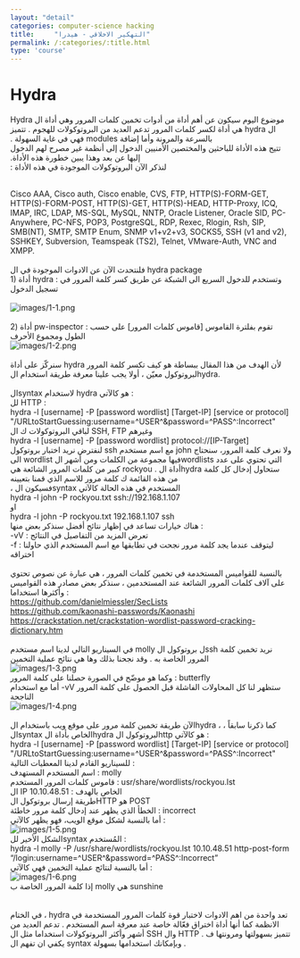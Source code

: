 ```yaml
---
layout: "detail"
categories: computer-science hacking
title:     "التهكير الاخلاقي - هيدرا"
permalink: /:categories/:title.html
type: 'course'
---
```


<div class="row">
  <div class="col-12">
<h1 class="text-center">Hydra</h1>
<p class="content-p">
<bdi>
موضوع اليوم سيكون عن أهم أداة من أدوات تخمين كلمات المرور وهي أداة ال Hydra
<br />ال hydra هي أداة لكسر كلمات المرور تدعم العديد من البروتوكولات للهجوم . تتميز بالسرعة والمرونة وأما إضافة modules فهي في غاية السهولة .
<br />تتيح هذه الأداة للباحثين والمختصين الأمنيين الدخول إلى أنظمة غير مصرح لهم الدخول إليها عن بعد وهذا يبين خطورة هذه الأداة.
<br />لنذكر الآن البروتوكولات الموجودة في هذه الأداة :
</bdi>
</p>
<br /> Cisco AAA, Cisco auth, Cisco enable, CVS, FTP, HTTP(S)-FORM-GET, HTTP(S)-FORM-POST, HTTP(S)-GET, HTTP(S)-HEAD, HTTP-Proxy, ICQ, IMAP, IRC, LDAP, MS-SQL, MySQL, NNTP, Oracle Listener, Oracle SID, PC-Anywhere, PC-NFS, POP3, PostgreSQL, RDP, Rexec, Rlogin, Rsh, SIP, SMB(NT), SMTP, SMTP Enum, SNMP v1+v2+v3, SOCKS5, SSH (v1 and v2), SSHKEY, Subversion, Teamspeak (TS2), Telnet, VMware-Auth, VNC and XMPP.
<br />
<br /> فلنتحدث الآن عن الادوات الموجودة في ال hydra package
<br /> 1) أداة hydra : وتستخدم للدخول السريع الى الشبكة عن طريق كسر كلمة المرور في تسجيل الدخول
<br />
<br /><img class="content-image" src="/assets/img/hydra/1-1.png" alt="images/1-1.png" />
<br />
<br /> 2) أداة pw-inspector : تقوم بفلترة القاموس [قاموس كلمات المرور] على حسب الطول ومجموع الأحرف
<br /> <img class="content-image" src="/assets/img/hydra/1-2.png" alt="images/1-2.png" />
<br />
<br /> سنركّز على أداة hydra لأن الهدف من هذا المقال ببساطة هو كيف تكسر كلمة المرور لبروتوكول معيّن ، أولا يجب علينا معرفة طريقة استخدام الhydra.
<br />
<br /> الsyntax لاستخدام hydra هو كالآتي :
<br />لل HTTP :
<br />hydra -l [username] -P [password wordlist] [Target-IP] [service or protocol] "/URLtoStartGuessing:username=^USER^&amp;password=^PASS^:Incorrect"
<br />لباقي البروتوكولات ك ال SSH, FTP وغيرهم
<br />hydra -l [username] -P [password wordlist] protocol://[IP-Target]
<br />لنفترض نريد اختبار بروتوكول ssh مع اسم مستخدم john ولا نعرف كلمة المرور، سنحتاج الى wordlist فيها مجموعة من الكلمات ومن أشهر الwordlists التي تحتوي على عدد كبير من كلمات المرور الشائعة هي rockyou . أداة الhydra ستحاول إدخال كل كلمة من هذه القائمة ك كلمة مرور للاسم الذي قمنا بتعيينه
<br /> ، فسيكون الsyntax المستخدم في هذه الحالة كالآتي
<br />hydra -l john -P rockyou.txt ssh://192.168.1.107
<br />او
<br />hydra -l john -P rockyou.txt 192.168.1.107 ssh
<br />هناك خيارات تساعد في إظهار نتائج أفضل سنذكر بعض منها :
<br />-vV : تعرض المزيد من التفاصيل في النتائج
<br />-f : ليتوقف عندما يجد كلمة مرور نجحت في تطابقها مع اسم المستخدم الذي حاولنا اختراقه
<br />
<br />بالنسبة للقواميس المستخدمة في تخمين كلمات المرور ، هي عبارة عن نصوص تحتوي على آلاف كلمات المرور الشائعة عند المستخدمين ، سنذكر بعض مصادر هذه القواميس وأكثرها استخداما :
<br /><a href="https://github.com/danielmiessler/SecLists">https://github.com/danielmiessler/SecLists</a>
<br /><a href="https://github.com/kaonashi-passwords/Kaonashi">https://github.com/kaonashi-passwords/Kaonashi</a>
<br /><a href="https://crackstation.net/crackstation-wordlist-password-cracking-dictionary.htm">https://crackstation.net/crackstation-wordlist-password-cracking-dictionary.htm</a>
<br />
<br />في السيناريو التالي لدينا اسم مستخدم molly ل بروتوكول الssh نريد تخمين كلمة المرور الخاصة به . وقد نجحنا بذلك وها هي نتائج عملية التخمين
<br /><img class="content-image" src="images/1-3.png" alt="images/1-3.png" />
<br />وكما هو موضّح في الصورة حصلنا على كلمة المرور : butterfly
<br />أما مع استخدام -vV ستظهر لنا كل المحاولات الفاشلة قبل الحصول على كلمة المرور الناجحة
<br /><img class="content-image" src="images/1-4.png" alt="images/1-4.png" />
<br />
<br />الآن طريقة تخمين كلمة مرور على موقع ويب باستخدام الhydra ، كما ذكرنا سابقاً ، الsyntax الخاص بأداة الhydra لبروتوكول الhttp هو كالآتي :
<br />hydra -l [username] -P [password wordlist] [Target-IP] [service or protocol] "/URLtoStartGuessing:username=^USER^&amp;password=^PASS^:Incorrect"
<br />للسيناريو القادم لدينا المعطيات التالية :
<br />اسم المستخدم المستهدف : molly
<br />قاموس كلمات المرور المستخدم : usr/share/wordlists/rockyou.lst
<br />ال IP الخاص بالهدف : 10.10.48.51
<br />طريقة إرسال بروتوكول الHTTP هو POST
<br />الخطأ الذي يظهر عند إدخال كلمة مرور خاطئة : incorrect
<br />أما بالنسبة لشكل موقع الويب، فهو يظهر كالآتي :
<br /><img class="content-image" src="images/1-5.png" alt="images/1-5.png" />
<br />الشكل الأخير للsyntax المُستخدم :
<br />hydra -l molly -P /usr/share/wordlists/rockyou.lst 10.10.48.51 http-post-form “/login:username=^USER^&amp;password=^PASS^:Incorrect”
<br />أما بالنسبة لنتائج عملية التخمين فهي كالآتي :
<br /><img class="content-image" src="images/1-6.png" alt="images/1-6.png" />
<br />إذا كلمة المرور الخاصة ب molly هي sunshine
<br />
<br />
<br />في الختام ، hydra تعد واحدة من اهم الادوات لاختبار قوة كلمات المرور المستخدمة في الانظمة كما أنها أداة اختراق فعّالة خاصة عند معرفة اسم المستخدم . تدعم العديد من أشهر وأكثر البروتوكولات استخداما مثل ال SSH وال HTTP . تتميز بسهولتها ومرونتها ف يكفي ان تفهم ال syntax وبإمكانك استخدامها بسهولة .</div>
</div>
